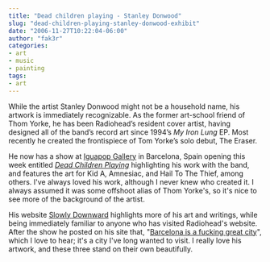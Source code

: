 ```yaml
---
title: "Dead children playing - Stanley Donwood"
slug: "dead-children-playing-stanley-donwood-exhibit"
date: "2006-11-27T10:22:04-06:00"
author: "fak3r"
categories:
- art
- music
- painting
tags:
- art
---
```


While the artist Stanley Donwood might not be a household name, his artwork is immediately recognizable. As the former art-school friend of Thom Yorke, he has been Radiohead’s resident cover artist, having designed all of the band’s record art since 1994’s _My Iron Lung_ EP. Most recently he created the frontispiece of Tom Yorke’s solo debut, The Eraser.


> 


He now has a show at [Iguapop Gallery](http://www.iguapop.net/) in Barcelona, Spain opening this week entitled [_Dead Children Playing_](http://www.slowlydownward.com/deadchildrenplaying.html) highlighting his work with the band, and features the art for Kid A, Amnesiac, and Hail To The Thief, among others. I've always loved his work, although I never knew who created it. I always assumed it was some offshoot alias of Thom Yorke's, so it's nice to see more of the background of the artist.


> 


His website [Slowly Downward](http://www.slowlydownward.com/) highlights more of his art and writings, while being immediately familiar to anyone who has visited Radiohead's website. After the show he posted on his site that, "[Barcelona is a fucking great city](http://www.slowlydownward.com/DCPnews.html)", which I love to hear; it's a city I've long wanted to visit. I really love his artwork, and these three stand on their own beautifully.


> 
